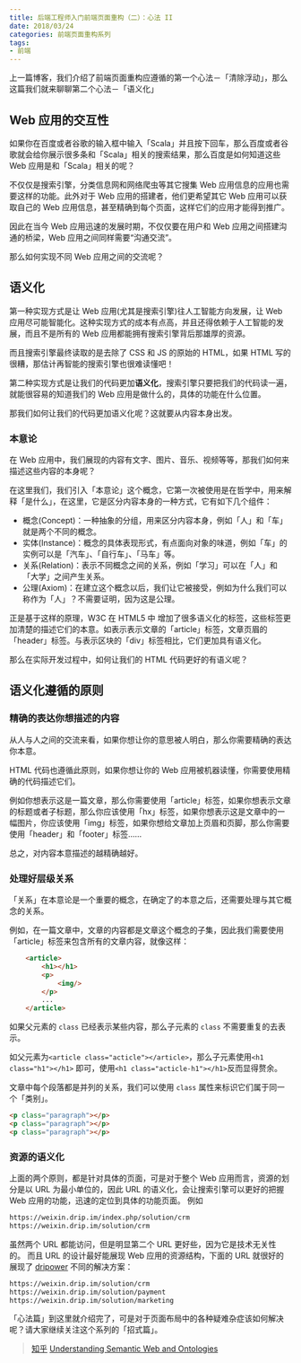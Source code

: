 ```yaml
---
title: 后端工程师入门前端页面重构（二）：心法 II
date: 2018/03/24
categories: 前端页面重构系列
tags:
- 前端
---
```


上一篇博客，我们介绍了前端页面重构应遵循的第一个心法－「清除浮动」，那么这篇我们就来聊聊第二个心法－「语义化」

## Web 应用的交互性
如果你在百度或者谷歌的输入框中输入「Scala」并且按下回车，那么百度或者谷歌就会给你展示很多条和「Scala」相关的搜索结果，那么百度是如何知道这些 Web 应用是和「Scala」相关的呢？
<!-- more -->
不仅仅是搜索引擎，分类信息网和网络爬虫等其它搜集 Web 应用信息的应用也需要这样的功能。此外对于 Web 应用的搭建者，他们更希望其它 Web 应用可以获取自己的 Web 应用信息，甚至精确到每个页面，这样它们的应用才能得到推广。

因此在当今 Web 应用迅速的发展时期，不仅仅要在用户和 Web 应用之间搭建沟通的桥梁，Web 应用之间同样需要“沟通交流”。

那么如何实现不同 Web 应用之间的交流呢？

## 语义化
第一种实现方式是让 Web 应用(尤其是搜索引擎)往人工智能方向发展，让 Web 应用尽可能智能化。这种实现方式的成本有点高，并且还得依赖于人工智能的发展，而且不是所有的 Web 应用都能拥有搜索引擎背后那雄厚的资源。

而且搜索引擎最终读取的是去除了 CSS 和 JS 的原始的 HTML，如果 HTML 写的很糟，那估计再智能的搜索引擎也很难读懂吧！

第二种实现方式是让我们的代码更加**语义化**，搜索引擎只要把我们的代码读一遍，就能很容易的知道我们的 Web 应用是做什么的，具体的功能在什么位置。

那我们如何让我们的代码更加语义化呢？这就要从内容本身出发。

### 本意论
在 Web 应用中，我们展现的内容有文字、图片、音乐、视频等等，那我们如何来描述这些内容的本身呢？

在这里我们，我们引入「本意论」这个概念，它第一次被使用是在哲学中，用来解释「是什么」，在这里，它是区分内容本身的一种方式，它有如下几个组件：
* 概念(Concept)：一种抽象的分组，用来区分内容本身，例如「人」和「车」就是两个不同的概念。
* 实体(Instance)：概念的具体表现形式，有点面向对象的味道，例如「车」的实例可以是「汽车」、「自行车」、「马车」等。
* 关系(Relation)：表示不同概念之间的关系，例如「学习」可以在「人」和「大学」之间产生关系。
* 公理(Axiom)：在建立这个概念以后，我们让它被接受，例如为什么我们可以称作为「人」？不需要证明，因为这是公理。

正是基于这样的原理，W3C 在 HTML5 中 增加了很多语义化的标签，这些标签更加清楚的描述它们的本意。如表示表示文章的「article」标签，文章页眉的「header」标签。与表示区块的「div」标签相比，它们更加具有语义化。

那么在实际开发过程中，如何让我们的 HTML 代码更好的有语义呢？

## 语义化遵循的原则

### 精确的表达你想描述的内容
从人与人之间的交流来看，如果你想让你的意思被人明白，那么你需要精确的表达你本意。

HTML 代码也遵循此原则，如果你想让你的 Web 应用被机器读懂，你需要使用精确的代码描述它们。

例如你想表示这是一篇文章，那么你需要使用「article」标签，如果你想表示文章的标题或者子标题，那么你应该使用「hx」标签，如果你想表示这是文章中的一幅图片，你应该使用「img」标签，如果你想给文章加上页眉和页脚，那么你需要使用「header」和「footer」标签……

总之，对内容本意描述的越精确越好。

### 处理好层级关系
「关系」在本意论是一个重要的概念，在确定了的本意之后，还需要处理与其它概念的关系。

例如，在一篇文章中，文章的内容都是文章这个概念的子集，因此我们需要使用「article」标签来包含所有的文章内容，就像这样：
```html
    <article>
        <h1></h1>
        <p>
            <img/>
        </p>
        ...
    </article>
```
如果父元素的 `class` 已经表示某些内容，那么子元素的 `class` 不需要重复的去表示。

如父元素为`<article class="acticle"></article>`，那么子元素使用`<h1 class="h1"></h1>` 即可，使用`<h1 class="acticle-h1"></h1>`反而显得赘余。

文章中每个段落都是并列的关系，我们可以使用 `class` 属性来标识它们属于同一个「类别」。

```html
<p class="paragraph"></p>
<p class="paragraph"></p>
<p class="paragraph"></p>
```
### 资源的语义化
上面的两个原则，都是针对具体的页面，可是对于整个 Web 应用而言，资源的划分是以 URL 为最小单位的，因此 URL 的语义化，会让搜索引擎可以更好的把握 Web 应用的功能，迅速的定位到具体的功能页面。
例如
```html
https://weixin.drip.im/index.php/solution/crm
https://weixin.drip.im/solution/crm
```
虽然两个 URL 都能访问，但是明显第二个 URL 更好些，因为它是技术无关性的。
而且 URL 的设计最好能展现 Web 应用的资源结构，下面的 URL 就很好的展现了 [dripower](https://drip.im/) 不同的解决方案：
```html
https://weixin.drip.im/solution/crm
https://weixin.drip.im/solution/payment
https://weixin.drip.im/solution/marketing
```
「心法篇」到这里就介绍完了，可是对于页面布局中的各种疑难杂症该如何解决呢？请大家继续关注这个系列的「招式篇」。

>[知乎](https://www.zhihu.com/question/20455165)
>[Understanding Semantic Web and Ontologies](https://pdfs.semanticscholar.org/fc3f/c9be203aeaf72b4737c28e4f4ac1ea3dadd1.pdf)
